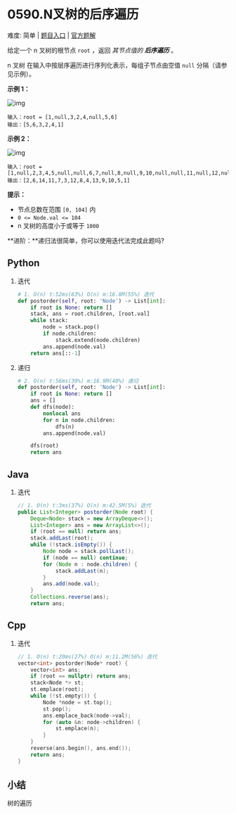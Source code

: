 # 0590.N叉树的后序遍历

难度: 简单 | [题目入口]() | [官方题解]()

给定一个 n 叉树的根节点 `root` ，返回 *其节点值的 **后序遍历*** 。

n 叉树 在输入中按层序遍历进行序列化表示，每组子节点由空值 `null` 分隔（请参见示例）。

 

**示例 1：**

![img](https://assets.leetcode.com/uploads/2018/10/12/narytreeexample.png)

```
输入：root = [1,null,3,2,4,null,5,6]
输出：[5,6,3,2,4,1]
```

**示例 2：**

![img](https://assets.leetcode.com/uploads/2019/11/08/sample_4_964.png)

```
输入：root = [1,null,2,3,4,5,null,null,6,7,null,8,null,9,10,null,null,11,null,12,null,13,null,null,14]
输出：[2,6,14,11,7,3,12,8,4,13,9,10,5,1]
```

 

**提示：**

- 节点总数在范围 `[0, 104]` 内
- `0 <= Node.val <= 104`
- n 叉树的高度小于或等于 `1000`

 

**进阶：**递归法很简单，你可以使用迭代法完成此题吗?

## Python

1. 迭代

   ```python
   # 1. O(n) t:52ms(63%) O(n) m:16.8M(55%) 迭代
   def postorder(self, root: 'Node') -> List[int]:
       if root is None: return []
       stack, ans = root.children, [root.val]
       while stack:
           node = stack.pop()
           if node.children:
               stack.extend(node.children)
           ans.append(node.val)
       return ans[::-1]
   ```

2. 递归

   ```python
   # 2. O(n) t:56ms(39%) m:16.9M(40%) 递归
   def postorder(self, root: 'Node') -> List[int]:
       if root is None: return []
       ans = []
       def dfs(node):
           nonlocal ans
           for n in node.children:
               dfs(n)
           ans.append(node.val)
   
       dfs(root)
       return ans
   ```

## Java

1. 迭代

   ```java
   // 1. O(n) t:3ms(37%) O(n) m:42.5M(5%) 迭代
   public List<Integer> postorder(Node root) {
       Deque<Node> stack = new ArrayDeque<>();
       List<Integer> ans = new ArrayList<>();
       if (root == null) return ans;
       stack.addLast(root);
       while (!stack.isEmpty()) {
           Node node = stack.pollLast();
           if (node == null) continue;
           for (Node n : node.children) {
               stack.addLast(n);
           }
           ans.add(node.val);
       }
       Collections.reverse(ans);
       return ans;
   ```

   

## Cpp

1. 迭代

   ```cpp
   // 1. O(n) t:20ms(27%) O(n) m:11.2M(56%) 迭代
   vector<int> postorder(Node* root) {
       vector<int> ans;
       if (root == nullptr) return ans;
       stack<Node *> st;
       st.emplace(root);
       while (!st.empty()) {
           Node *node = st.top();
           st.pop();
           ans.emplace_back(node->val);
           for (auto &n: node->children) {
               st.emplace(n);
           }
       }
       reverse(ans.begin(), ans.end());
       return ans;
   }
   ```

   

## 小结

树的遍历
